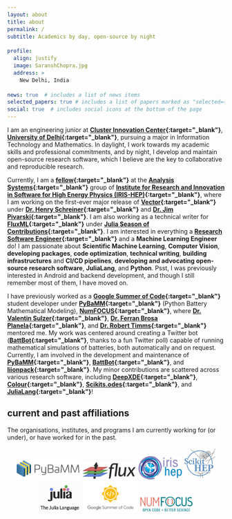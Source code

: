 ```yaml
---
layout: about
title: about
permalink: /
subtitle: Academics by day, open-source by night

profile:
  align: justify
  image: SaranshChopra.jpg
  address: >
    New Delhi, India

news: true  # includes a list of news items
selected_papers: true # includes a list of papers marked as "selected={true}"
social: true  # includes social icons at the bottom of the page
---
```


I am an engineering junior at **[Cluster Innovation Center](http://cic.du.ac.in/){:target="_blank"}**, **[University of Delhi](http://du.ac.in/){:target="_blank"}**, pursuing a major in Information Technology and Mathematics. In daylight, I work towards my academic skills and professional commitments, and by night, I develop and maintain open-source research software, which I believe are the key to collaborative and reproducible research.

Currently, I am a **[fellow](https://iris-hep.org/fellows/Saransh-cpp.html){:target="_blank"}** at the **[Analysis Systems](https://iris-hep.org/as.html){:target="_blank"}** group of **[Institute for Research and Innovation in Software for High Energy Physics (IRIS-HEP)](https://iris-hep.org/){:target="_blank"}**, where I am working on the first-ever major release of **[Vector](https://github.com/scikit-hep/vector){:target="_blank"}** under **[Dr. Henry Schreiner](https://iscinumpy.gitlab.io/page/about/){:target="_blank"}** and **[Dr. Jim Pivarski](https://github.com/jpivarski){:target="_blank"}**. I am also working as a technical writer for **[FluxML](https://fluxml.ai/){:target="_blank"}** under **[Julia Season of Contributions](https://julialang.org/jsoc/){:target="_blank"}**. I am interested in everything a **[Research Software Engineer](https://us-rse.org/about/what-is-an-rse/){:target="_blank"}** and a **Machine Learning Engineer** do! I am passionate about **Scientific Machine Learning**, **Computer Vision**, **developing packages**, **code optimization**, **technical writing**, **building infrastructures** and **CI/CD pipelines**, **developing and advocating open-source research software**, **JuliaLang**, and **Python**. Psst, I was previously interested in Android and backend development, and though I still remember most of them, I have moved on.

I have previously worked as a **[Google Summer of Code](https://summerofcode.withgoogle.com/){:target="_blank"}** student developer under **[PyBaMM](https://www.pybamm.org/){:target="_blank"}** (Python Battery Mathematical Modeling), **[NumFOCUS](https://numfocus.org/){:target="_blank"}**, where **[Dr. Valentin Sulzer](https://sites.google.com/view/valentinsulzer){:target="_blank"}**, **[Dr. Ferran Brosa Planela](https://www.brosaplanella.com/){:target="_blank"}**, and **[Dr. Robert Timms](https://www.robertwtimms.com/){:target="_blank"}** mentored me. My work was centered around creating a Twitter bot (**[BattBot](https://github.com/pybamm-team/BattBot){:target="_blank"}**, thanks to a fun Twitter poll) capable of running mathematical simulations of batteries, both automatically and on request. Currently, I am involved in the development and maintenance of **[PyBaMM](https://github.com/pybamm-team/PyBaMM){:target="_blank"}**, **[BattBot](https://github.com/pybamm-team/BattBot){:target="_blank"}**, and **[liionpack](https://github.com/pybamm-team/liionpack){:target="_blank"}**. My minor contributions are scattered across various research software, including **[DeepXDE](https://github.com/lululxvi/deepxde){:target="_blank"}**, **[Colour](https://github.com/colour-science/colour){:target="_blank"}**, **[Scikits.odes](https://github.com/bmcage/odes){:target="_blank"}**, and **[JuliaLang](https://github.com/JuliaLang/julia){:target="_blank"}**!

## current and past affiliations

The organisations, institutes, and programs I am currently working for (or under), or have worked for in the past.

<!-- <p align="center">
  <img src="assets/img/pybamm-logo.png" style="width: 500px"/>
  <img src="assets/img/flux-logo.png" style="width: 350px"/>
  <img src="assets/img/iris-hep-logo.png" style="width: 300px"/>
  <img src="assets/img/scikit-hep-logo.png" style="width: 270px"/>
  <img src="assets/img/julia-logo.png" style="width: 350px"/>
  <img src="assets/img/gsoc-logo.png" style="width: 350px"/>
</p> -->

<p align="center">
  <a href="https://www.pybamm.org/" target="_blank"><img src="assets/img/pybamm-logo.png" style="width: 30%"/></a>
  <a href="https://fluxml.ai/" target="_blank"><img src="assets/img/flux-logo.png" style="width: 25%"/></a>
  <a href="https://iris-hep.org/" target="_blank"><img src="assets/img/iris-hep-logo.png" style="width: 20%"/></a>
  <a href="https://scikit-hep.org/" target="_blank"><img src="assets/img/scikit-hep-logo.png" style="width: 15%"/></a>
  <a href="https://julialang.org/" target="_blank"><img src="assets/img/julia-logo.png" style="width: 20%"/></a>
  <a href="https://summerofcode.withgoogle.com/" target="_blank"><img src="assets/img/gsoc-logo.png" style="width: 25%"/></a>
  <a href="https://numfocus.org/" target="_blank"><img src="assets/img/numfocus-logo.png" style="width: 25%"/></a>
</p>